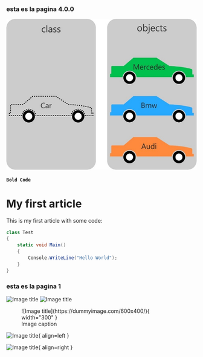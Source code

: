 ### esta es la pagina 4.0.0

![ClaseyObjetos](./imagenes/OOP-Class-and-Object.jpg)


**`Bold Code`**




# My first article

This is my first article with some code:

```csharp
class Test
{
    static void Main()
    {
        Console.WriteLine("Hello World");
    }
}
```

### esta es la pagina 1

![Image title](https://dummyimage.com/600x400/f5f5f5/aaaaaa#only-light)
![Image title](https://dummyimage.com/600x400/21222c/d5d7e2#only-dark)

<figure markdown>
  ![Image title](https://dummyimage.com/600x400/){ width="300" }
  <figcaption>Image caption</figcaption>
</figure>

![Image title](https://dummyimage.com/600x400/eee/aaa){ align=left }

![Image title](https://dummyimage.com/600x400/eee/aaa){ align=right }
